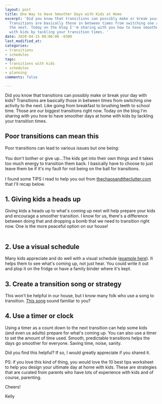 ```yaml
---
layout: post
title: One Way to Have Smoother Days with Kids at Home
excerpt: 'Did you know that transitions can possibly make or break your day with kids?
  Transitions are basically those in between times from switching one activity to
  the next. Today on the blog I''m sharing with you how to have smoother days at home
  with kids by tackling your transition times. '
date: 2020-04-15 00:00:00 -0300
last_modified_at: 
categories:
- transitions
- schedules
tags:
- transitions with kids
- schedules
- planning
comments: false

---
```

Did you know that transitions can possibly make or break your day with kids? Transitions are basically those in between times from switching one activity to the next. Like going from breakfast to brushing teeth to school time. Those are our biggest transitions right now. Today on the blog I'm sharing with you how to have smoother days at home with kids by tackling your transition times.

## Poor transitions can mean this

Poor transitions can lead to various issues but one being:⁣  
⁣  
You don't bother or give up...The kids get into their own things and it takes too much energy to transition them back. I basically have to choose to just leave them be if it's my fault for not being on the ball for transitions. ⁣  
⁣  
I found some TIPS I read to help you out from [thechaosandtheclutter.com](http://thechaosandtheclutter.com/) that I'll recap below.

## 1. Giving kids a heads up

Giving kids a heads up to what's coming up next will help prepare your kids and encourage a smoother transition. I know for us, there's a difference between doing that and dropping a bomb that we need to transition right now. One is the more peaceful option on our house!  
⁣

## 2. Use a visual schedule

Many kids appreciate and do well with a visual schedule ([example here](https://teachingmama.org/visual-schedule-for-toddlers/)). It helps them to see what's coming up, not just hear. You could write it out and plop it on the fridge or have a family binder where it's kept.

## 3. Create a transition song or strategy

This won't be helpful in our house, but I know many folk who use a song to transition. [This song](https://www.youtube.com/watch?v=WJ9uhDzN-rA) sound familiar to you?

## 4. Use a timer or clock

Using a timer as a count down to the next transition can help some kids (and even us adults) prepare for what's coming up. You can also use a timer to set the amount of time used. ⁣Smooth, predictable transitions helps the days go smoother for everyone. Saving time, noise, sanity.

Did you find this helpful? If so, I would greatly appreciate if you shared it.

PS: if you love this kind of thing, you would love the 10 best tips worksheet to help you design your ultimate day at home with kids. These are strategies that are curated from parents who have lots of experience with kids and of course, parenting.

Cheers!

Kelly